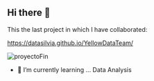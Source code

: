 ## Hi there 👋
This the last project in which I have collaborated:

https://datasilvia.github.io/YellowDataTeam/

![proyectoFin](https://github.com/datasilvia/datasilvia/assets/158345389/55e960f5-7d51-4d67-a02e-1f879438b66a)


- 🌱 I’m currently learning ... Data Analysis

  
<!--
- 🔭 I’m currently working on ...
- 👯 I’m looking to collaborate on ...
- 🤔 I’m looking for help with ...
- 💬 Ask me about ...
- 📫 How to reach me: ...
- ⚡ Fun fact: ...

-->
